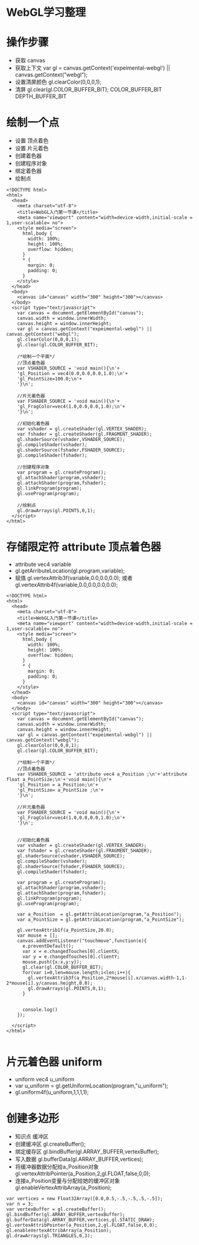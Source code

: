 WebGL学习整理
====

# 操作步骤
+ 获取 canvas
+ 获取上下文 var gl = canvas.getContext('expeimental-webgl') || canvas.getContext("webgl");
+ 设置清屏颜色 gl.clearColor(0,0,0,1);
+ 清屏 gl.clear(gl.COLOR_BUFFER_BIT);  COLOR_BUFFER_BIT DEPTH_BUFFER_BIT

# 绘制一个点
+ 设置 顶点着色
+ 设置 片元着色
+ 创建着色器
+ 创建程序对象
+ 绑定着色器
+ 绘制点
```
<!DOCTYPE html>
<html>
  <head>
    <meta charset="utf-8">
    <title>WebGL入门第一节课</title>
    <meta name="viewport" content="width=device-width,initial-scale = 1,user-scalable= no">
    <style media="screen">
      html,body {
        width: 100%;
        height: 100%;
        overflow: hidden;
      }
      * {
        margin: 0;
        padding: 0;
      }
    </style>
  </head>
  <body>
    <canvas id="canvas" width="300" height="300"></canvas>
  </body>
  <script type="text/javascript">
    var canvas = document.getElementById("canvas");
    canvas.width = window.innerWidth;
    canvas.height = window.innerHeight;
    var gl = canvas.getContext("expeimental-webgl") || canvas.getContext("webgl");
    gl.clearColor(0,0,0,1);
    gl.clear(gl.COLOR_BUFFER_BIT);

    /*绘制一个平面*/
    //顶点着色器
    var VSHADER_SOURCE = 'void main(){\n'+
    'gl_Position = vec4(0.0,0.0,0.0,1.0);\n'+
    'gl_PointSize=100.0;\n'+
    '}\n';

    //片元着色器
    var FSHADER_SOURCE = 'void main(){\n'+
    'gl_FragColor=vec4(1.0,0.0,0.0,1.0);\n'+
    '}\n';

    //初始化着色器
    var vshader = gl.createShader(gl.VERTEX_SHADER);
    var fshader = gl.createShader(gl.FRAGMENT_SHADER);
    gl.shaderSource(vshader,VSHADER_SOURCE);
    gl.compileShader(vshader);
    gl.shaderSource(fshader,FSHADER_SOURCE);
    gl.compileShader(fshader);

    //创建程序对象
    var program = gl.createProgram();
    gl.attachShader(program,vshader);
    gl.attachShader(program,fshader);
    gl.linkProgram(program);
    gl.useProgram(program);

    //绘制点
    gl.drawArrays(gl.POINTS,0,1);
  </script>
</html>
```

# 存储限定符 attribute 顶点着色器
+ attribute vec4 variable
+ gl.getArributeLocation(gl.program,variable);
+ 赋值 gl.vertexAttrib3f(variable,0.0,0.0,0.0); 或者 gl.vertexAttrib4f(variable,0.0,0.0,0.0,0.0);
```
<!DOCTYPE html>
<html>
  <head>
    <meta charset="utf-8">
    <title>WebGL入门第一节课</title>
    <meta name="viewport" content="width=device-width,initial-scale = 1,user-scalable= no">
    <style media="screen">
      html,body {
        width: 100%;
        height: 100%;
        overflow: hidden;
      }
      * {
        margin: 0;
        padding: 0;
      }
    </style>
  </head>
  <body>
    <canvas id="canvas" width="300" height="300"></canvas>
  </body>
  <script type="text/javascript">
    var canvas = document.getElementById("canvas");
    canvas.width = window.innerWidth;
    canvas.height = window.innerHeight;
    var gl = canvas.getContext("expeimental-webgl") || canvas.getContext("webgl");
    gl.clearColor(0,0,0,1);
    gl.clear(gl.COLOR_BUFFER_BIT);

    /*绘制一个平面*/
    //顶点着色器
    var VSHADER_SOURCE = 'attribute vec4 a_Position ;\n'+'attribute float a_PointSize;\n'+'void main(){\n'+
    'gl_Position = a_Position;\n'+
    'gl_PointSize= a_PointSize ;\n'+
    '}\n';

    //片元着色器
    var FSHADER_SOURCE = 'void main(){\n'+
    'gl_FragColor=vec4(1.0,0.0,0.0,1.0);\n'+
    '}\n';


    //初始化着色器
    var vshader = gl.createShader(gl.VERTEX_SHADER);
    var fshader = gl.createShader(gl.FRAGMENT_SHADER);
    gl.shaderSource(vshader,VSHADER_SOURCE);
    gl.compileShader(vshader);
    gl.shaderSource(fshader,FSHADER_SOURCE);
    gl.compileShader(fshader);

    var program = gl.createProgram();
    gl.attachShader(program,vshader);
    gl.attachShader(program,fshader);
    gl.linkProgram(program);
    gl.useProgram(program);

    var a_Position  = gl.getAttribLocation(program,"a_Position");
    var a_PointSize = gl.getAttribLocation(program,"a_PointSize");

    gl.vertexAttrib1f(a_PointSize,20.0);
    var mouse = [];
    canvas.addEventListener("touchmove",function(e){
      e.preventDefault();
      var x = e.changedTouches[0].clientX;
      var y = e.changedTouches[0].clientY;
      mouse.push({x:x,y:y});
      gl.clear(gl.COLOR_BUFFER_BIT);
      for(var i=0,len=mouse.length;i<len;i++){
        gl.vertexAttrib3f(a_Position,2*mouse[i].x/canvas.width-1,1-2*mouse[i].y/canvas.height,0.0);
        gl.drawArrays(gl.POINTS,0,1);
      }


      console.log()
    });

  </script>
</html>


```

# 片元着色器 uniform
+ uniform vec4 u_uniform
+ var u_uniform = gl.getUniformLocation(program,"u_uniform");
+ gl.uniform4f(u_uniform,1,1,1,1);

# 创建多边形
+ 知识点 缓冲区
+ 创建缓冲区 gl.createBuffer();
+ 绑定缓存区 gl.bindBuffer(gl.ARRAY_BUFFER,vertexBuffer);
+ 写入数据   gl.bufferData(gl.ARRAY_BUFFER,vertices);
+ 将缓冲器数据分配给a_Position对象 gl.vertexAttribPointer(a_Position,2,gl.FLOAT,false,0,0);
+ 连接a_Position变量与分配给她的缓冲区对象 gl.enableVertexAttribArray(a_Position);
```
var vertices = new Float32Array([0.0,0.5,-.5,-.5,.5,-.5]);
var n = 3;
var vertexBuffer = gl.createBuffer();
gl.bindBuffer(gl.ARRAY_BUFFER,vertexBuffer);
gl.bufferData(gl.ARRAY_BUFFER,vertices,gl.STATIC_DRAW);
gl.vertexAttribPointer(a_Position,2,gl.FLOAT,false,0,0);
gl.enableVertexAttribArray(a_Position);
gl.drawArrays(gl.TRIANGLES,0,3);
```
